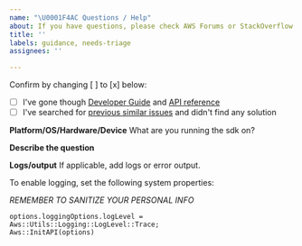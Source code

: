 ```yaml
---
name: "\U0001F4AC Questions / Help"
about: If you have questions, please check AWS Forums or StackOverflow
title: ''
labels: guidance, needs-triage
assignees: ''

---
```


Confirm by changing [ ] to [x] below:
- [ ] I've gone though [Developer Guide](https://docs.aws.amazon.com/sdk-for-cpp/v1/developer-guide/welcome.html) and [API reference](http://sdk.amazonaws.com/cpp/api/LATEST/index.html)
- [ ] I've searched for [previous similar issues](https://github.com/aws/aws-sdk-cpp/issues) and didn't find any solution

**Platform/OS/Hardware/Device**
What are you running the sdk on?

**Describe the question**


**Logs/output**
If applicable, add logs or error output.

To enable logging, set the following system properties:

*REMEMBER TO SANITIZE YOUR PERSONAL INFO*

```
options.loggingOptions.logLevel = Aws::Utils::Logging::LogLevel::Trace;
Aws::InitAPI(options)
```
